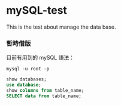 # mySQL-test
This is the test about manage the data base.


### 暫時借版

目前有用到的 mySQL 語法：

`mysql -u root -p`
```sql
show databases;
use database;
show columns from table_name;
SELECT data from table_name;
```
